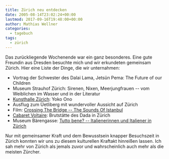 ```yaml
---
title: Zürich neu entdecken
date: 2005-08-14T23:02:24+00:00
lastmod: 2017-09-16T19:48:00+00:00
author: Mathias Wellner
categories:
  - tagebuch
tags:
  - zürich
---
```

Das zurückliegende Wochenende war ein ganz besonderes. Eine gute Freundin aus Dresden besuchte mich und wir erkundeten gemeinsam Zürich. Hier eine Liste der Dinge, die wir unternahmen:

  * Vortrag der Schwester des Dalai Lama, Jetsün Pema: The Future of our Children
  * Museum Strauhof Zürich: Sirenen, Nixen, Meerjungfrauen -- vom Weiblichen im Wasser und in der Literatur
  * [Kunsthalle Zürich](http://kunsthallezurich.ch/de): Yoko Ono
  * Ausflug zum Üetliberg mit wundervoller Aussicht auf Zürich
  * Film: [Crossing The Bridge -- The Sounds Of Istanbul](http://ww5.crossingthebridge.de//?gtnjs=1)
  * [Cabaret Voltaire](http://www.cabaretvoltaire.ch/de): Brutstätte des Dada in Zürich
  * Museum Bärengasse: [Tutto bene? -- Italienerinnen und Italiener in Zürich](http://www.italiazurigo.ch/)

Nur mit gemeinsamer Kraft und dem Bewusstsein knapper Besuchszeit in Zürich konnten wir uns zu diesem kulturellen Kraftakt hinreißen lassen. Ich sah mehr von Zürich als jemals zuvor und wahrscheinlich auch mehr als die meisten Zürcher.